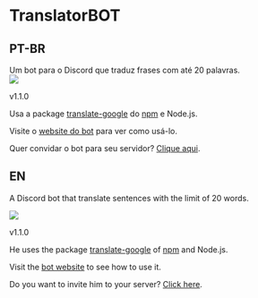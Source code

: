 # TranslatorBOT

<h2>PT-BR</h2>
Um bot para o Discord que traduz frases com até 20 palavras. <br>

<img src="https://i.ibb.co/bQ19LLf/image.png">

v1.1.0

Usa a package <a href="https://www.npmjs.com/package/translate-google">translate-google</a> do <a href="https://www.npmjs.com/">npm</a> e Node.js.

Visite o <a href="https://translatorbot.gitbook.io/home/">website do bot</a> para ver como usá-lo.

Quer convidar o bot para seu servidor? <a href="https://discord.com/api/oauth2/authorize?client_id=745021822361141278&permissions=8&scope=bot">Clique aqui</a>.


<h2>EN</h2>

A Discord bot that translate sentences with the limit of 20 words. <br>

<img src="https://i.ibb.co/bQ19LLf/image.png">

v1.1.0

He uses the package <a href="https://www.npmjs.com/package/translate-google">translate-google</a> of <a href="https://www.npmjs.com/">npm</a> and Node.js.

Visit the <a href="https://translatorbot.gitbook.io/home/">bot website</a> to see how to use it.

Do you want to invite him to your server? <a href="https://discord.com/api/oauth2/authorize?client_id=745021822361141278&permissions=8&scope=bot">Click here</a>.
